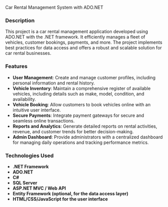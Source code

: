 
 Car Rental Management System with ADO.NET

### Description

This project is a car rental management application developed using ADO.NET with the .NET framework. It efficiently manages a fleet of vehicles, customer bookings, payments, and more. The project implements best practices for data access and offers a robust and scalable solution for car rental businesses.

### Features

- **User Management**: Create and manage customer profiles, including personal information and rental history.
- **Vehicle Inventory**: Maintain a comprehensive register of available vehicles, including details such as make, model, condition, and availability.
- **Vehicle Booking**: Allow customers to book vehicles online with an intuitive user interface.
- **Secure Payments**: Integrate payment gateways for secure and seamless online transactions.
- **Reports and Analytics**: Generate detailed reports on rental activities, revenue, and customer trends for better decision-making.
- **Admin Dashboard**: Provide administrators with a centralized dashboard for managing daily operations and tracking performance metrics.

### Technologies Used

- **.NET Framework**
- **ADO.NET**
- **C#**
- **SQL Server**
- **ASP.NET MVC / Web API**
- **Entity Framework (optional, for the data access layer)**
- **HTML/CSS/JavaScript for the user interface**
